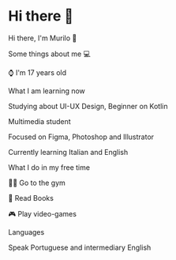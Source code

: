 # Hi there 👋

Hi there, I'm Murilo 👋

Some things about me 💻

⌚ I'm 17 years old

What I am learning now

Studying about UI-UX Design, Beginner on Kotlin

Multimedia student

Focused on Figma, Photoshop and Illustrator

Currently learning Italian and English

What I do in my free time

🏋️‍♂️ Go to the gym

📕 Read Books

🎮 Play video-games

Languages

Speak Portuguese and intermediary English














<!--
**MuriloMaenza/MuriloMaenza** is a ✨ _special_ ✨ repository because its `README.md` (this file) appears on your GitHub profile.

Here are some ideas to get you started:

- 🔭 I’m currently working on ...
- 🌱 I’m currently learning ...
- 👯 I’m looking to collaborate on ...
- 🤔 I’m looking for help with ...
- 💬 Ask me about ...
- 📫 How to reach me: ...
- 😄 Pronouns: ...
- ⚡ Fun fact: ...
-->
